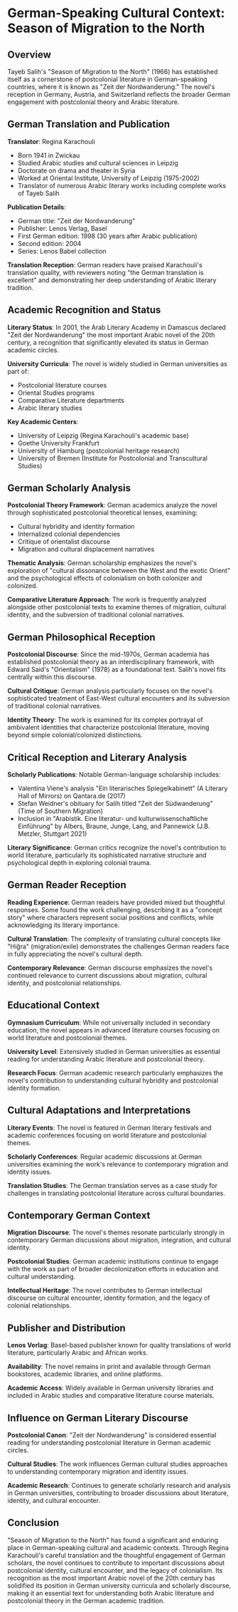 # German-Speaking Cultural Context: Season of Migration to the North

## Overview
Tayeb Salih's "Season of Migration to the North" (1966) has established itself as a cornerstone of postcolonial literature in German-speaking countries, where it is known as "Zeit der Nordwanderung." The novel's reception in Germany, Austria, and Switzerland reflects the broader German engagement with postcolonial theory and Arabic literature.

## German Translation and Publication

**Translator**: Regina Karachouli
- Born 1941 in Zwickau
- Studied Arabic studies and cultural sciences in Leipzig
- Doctorate on drama and theater in Syria
- Worked at Oriental Institute, University of Leipzig (1975-2002)
- Translator of numerous Arabic literary works including complete works of Tayeb Salih

**Publication Details**:
- German title: "Zeit der Nordwanderung"
- Publisher: Lenos Verlag, Basel
- First German edition: 1998 (30 years after Arabic publication)
- Second edition: 2004
- Series: Lenos Babel collection

**Translation Reception**: German readers have praised Karachouli's translation quality, with reviewers noting "the German translation is excellent" and demonstrating her deep understanding of Arabic literary tradition.

## Academic Recognition and Status

**Literary Status**: In 2001, the Arab Literary Academy in Damascus declared "Zeit der Nordwanderung" the most important Arabic novel of the 20th century, a recognition that significantly elevated its status in German academic circles.

**University Curricula**: The novel is widely studied in German universities as part of:
- Postcolonial literature courses
- Oriental Studies programs
- Comparative Literature departments
- Arabic literary studies

**Key Academic Centers**:
- University of Leipzig (Regina Karachouli's academic base)
- Goethe University Frankfurt
- University of Hamburg (postcolonial heritage research)
- University of Bremen (Institute for Postcolonial and Transcultural Studies)

## German Scholarly Analysis

**Postcolonial Theory Framework**: German academics analyze the novel through sophisticated postcolonial theoretical lenses, examining:
- Cultural hybridity and identity formation
- Internalized colonial dependencies
- Critique of orientalist discourse
- Migration and cultural displacement narratives

**Thematic Analysis**: German scholarship emphasizes the novel's exploration of "cultural dissonance between the West and the exotic Orient" and the psychological effects of colonialism on both colonizer and colonized.

**Comparative Literature Approach**: The work is frequently analyzed alongside other postcolonial texts to examine themes of migration, cultural identity, and the subversion of traditional colonial narratives.

## German Philosophical Reception

**Postcolonial Discourse**: Since the mid-1970s, German academia has established postcolonial theory as an interdisciplinary framework, with Edward Said's "Orientalism" (1978) as a foundational text. Salih's novel fits centrally within this discourse.

**Cultural Critique**: German analysis particularly focuses on the novel's sophisticated treatment of East-West cultural encounters and its subversion of traditional colonial narratives.

**Identity Theory**: The work is examined for its complex portrayal of ambivalent identities that characterize postcolonial literature, moving beyond simple colonial/colonized distinctions.

## Critical Reception and Literary Analysis

**Scholarly Publications**: Notable German-language scholarship includes:
- Valentina Viene's analysis "Ein literarisches Spiegelkabinett" (A Literary Hall of Mirrors) on Qantara.de (2017)
- Stefan Weidner's obituary for Salih titled "Zeit der Südwanderung" (Time of Southern Migration)
- Inclusion in "Arabistik. Eine literatur- und kulturwissenschaftliche Einführung" by Albers, Braune, Junge, Lang, and Pannewick (J.B. Metzler, Stuttgart 2021)

**Literary Significance**: German critics recognize the novel's contribution to world literature, particularly its sophisticated narrative structure and psychological depth in exploring colonial trauma.

## German Reader Reception

**Reading Experience**: German readers have provided mixed but thoughtful responses. Some found the work challenging, describing it as a "concept story" where characters represent social positions and conflicts, while acknowledging its literary importance.

**Cultural Translation**: The complexity of translating cultural concepts like "Hiğra" (migration/exile) demonstrates the challenges German readers face in fully appreciating the novel's cultural depth.

**Contemporary Relevance**: German discourse emphasizes the novel's continued relevance to current discussions about migration, cultural identity, and postcolonial relationships.

## Educational Context

**Gymnasium Curriculum**: While not universally included in secondary education, the novel appears in advanced literature courses focusing on world literature and postcolonial themes.

**University Level**: Extensively studied in German universities as essential reading for understanding Arabic literature and postcolonial theory.

**Research Focus**: German academic research particularly emphasizes the novel's contribution to understanding cultural hybridity and postcolonial identity formation.

## Cultural Adaptations and Interpretations

**Literary Events**: The novel is featured in German literary festivals and academic conferences focusing on world literature and postcolonial themes.

**Scholarly Conferences**: Regular academic discussions at German universities examining the work's relevance to contemporary migration and identity issues.

**Translation Studies**: The German translation serves as a case study for challenges in translating postcolonial literature across cultural boundaries.

## Contemporary German Context

**Migration Discourse**: The novel's themes resonate particularly strongly in contemporary German discussions about migration, integration, and cultural identity.

**Postcolonial Studies**: German academic institutions continue to engage with the work as part of broader decolonization efforts in education and cultural understanding.

**Intellectual Heritage**: The novel contributes to German intellectual discourse on cultural encounter, identity formation, and the legacy of colonial relationships.

## Publisher and Distribution

**Lenos Verlag**: Basel-based publisher known for quality translations of world literature, particularly Arabic and African works.

**Availability**: The novel remains in print and available through German bookstores, academic libraries, and online platforms.

**Academic Access**: Widely available in German university libraries and included in Arabic studies and comparative literature course materials.

## Influence on German Literary Discourse

**Postcolonial Canon**: "Zeit der Nordwanderung" is considered essential reading for understanding postcolonial literature in German academic circles.

**Cultural Studies**: The work influences German cultural studies approaches to understanding contemporary migration and identity issues.

**Academic Research**: Continues to generate scholarly research and analysis in German universities, contributing to broader discussions about literature, identity, and cultural encounter.

## Conclusion

"Season of Migration to the North" has found a significant and enduring place in German-speaking cultural and academic contexts. Through Regina Karachouli's careful translation and the thoughtful engagement of German scholars, the novel continues to contribute to important discussions about postcolonial identity, cultural encounter, and the legacy of colonialism. Its recognition as the most important Arabic novel of the 20th century has solidified its position in German university curricula and scholarly discourse, making it an essential text for understanding both Arabic literature and postcolonial theory in the German academic tradition.